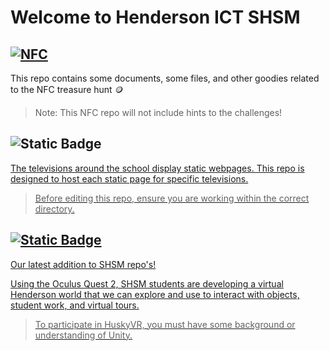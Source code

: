 # Welcome to Henderson ICT SHSM

## <a href="https://github.com/mrrilett/ICT-SHSM/tree/main/HuskyNFC"><img alt="NFC" src="https://img.shields.io/badge/HUSKY-NFC-yellow"></a>
This repo contains some documents, some files, and other goodies related to the NFC treasure hunt :coin:

> Note: This NFC repo will not include hints to the challenges!

## ![Static Badge](https://img.shields.io/badge/HUSKY-TV-blue) <a href="">
The televisions around the school display static webpages. This repo is designed to host each static page for specific televisions.
  
> Before editing this repo, ensure you are working within the correct directory.

## ![Static Badge](https://img.shields.io/badge/HUSKY-VR-green) <a href="">
Our latest addition to SHSM repo's!

Using the Oculus Quest 2, SHSM students are developing a virtual Henderson world that we can explore and use to interact with objects, student work, and virtual tours.

> To participate in HuskyVR, you must have some background or understanding of Unity.


